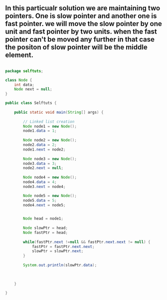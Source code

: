 ## In this particualr solution we are maintaining two pointers. One is slow pointer and another one is fast pointer. we will move the slow pointer by one unit and fast pointer by two units. when the fast pointer can't be moved any further in that case the positon of slow pointer will be the middle element.

```java

package selftuts;

class Node {
	int data;
	Node next = null;
}

public class Selftuts {
	
	public static void main(String[] args) {
		
		// Linked list creation
		Node node1 = new Node();
		node1.data = 1;
		
		Node node2 = new Node();
		node2.data = 2;
		node1.next = node2;
		
		Node node3 = new Node();
		node3.data = 3;
		node2.next = null;
		
		Node node4 = new Node();
		node4.data = 4;
		node3.next = node4;

		Node node5 = new Node();
		node5.data = 5;
		node4.next = node5;		

		
		Node head = node1;
	
		Node slowPtr = head;
		Node fastPtr = head;
		
		while(fastPtr.next !=null && fastPtr.next.next != null) {
			fastPtr = fastPtr.next.next;
			slowPtr = slowPtr.next;
		}
		
		System.out.println(slowPtr.data);
		
		
		
	}
	
}


```
